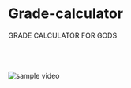 # Grade-calculator

GRADE CALCULATOR FOR GODS 
<BR>
<br>
<BR>
<br>

![sample video](https://user-images.githubusercontent.com/76916192/128411818-738786c9-71ee-47bf-bae6-d39913af66e4.gif)
